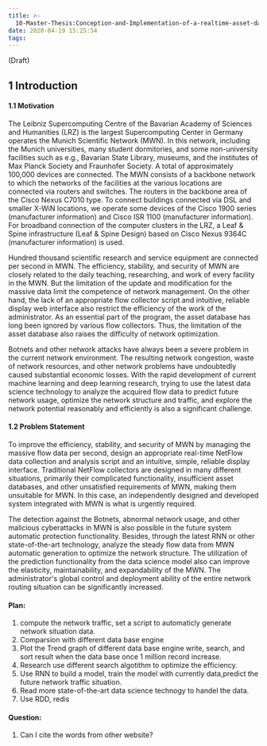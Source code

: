 ```yaml
---
title: >-
  10-Master-Thesis:Conception-and-Implementation-of-a-realtime-asset-database-based-on-NetFlow-data-in-Leibniz-Rechenzentrum
date: 2020-04-19 15:25:54
tags:
---
```


(Draft)
<!--more-->
## 1   Introduction
#### 1.1   Motivation

The Leibniz Supercomputing Centre of the Bavarian Academy of Sciences and Humanities (LRZ) is the largest Supercomputing Center in Germany operates the Munich Scientific Network (MWN). In this network, including the Munich universities, many student dormitories, and some non-university facilities such as e.g., Bavarian State Library, museums, and the institutes of Max Planck Society and Fraunhofer Society.  A total of approximately 100,000 devices are connected. The MWN consists of a backbone network to which the networks of the facilities at the various locations are connected via routers and switches. The routers in the backbone area of the Cisco Nexus C7010 type. To connect buildings connected via DSL and smaller X-WiN locations, we operate some devices of the Cisco 1900 series (manufacturer information) and Cisco ISR 1100 (manufacturer information). For broadband connection of the computer clusters in the LRZ, a Leaf & Spine infrastructure (Leaf & Spine Design) based on Cisco Nexus 9364C (manufacturer information) is used. 

Hundred thousand scientific research and service equipment are connected per second in MWN. The efficiency, stability, and security of MWN are closely related to the daily teaching, researching, and work of every facility in the MWN. But the limitation of the update and modification for the massive data limit the competence of network management. On the other hand, the lack of an appropriate flow collector script and intuitive, reliable display web interface also restrict the efficiency of the work of the administrator. As an essential part of the program, the asset database has long been ignored by various flow collectors. Thus, the limitation of the asset database also raises the difficulty of network optimization. 

Botnets and other network attacks have always been a severe problem in the current network environment. The resulting network congestion, waste of network resources, and other network problems have undoubtedly caused substantial economic losses. With the rapid development of current machine learning and deep learning research, trying to use the latest data science technology to analyze the acquired flow data to predict future network usage, optimize the network structure and traffic, and explore the network potential reasonably and efficiently is also a significant challenge.

#### 1.2   Problem Statement 
To improve the efficiency, stability, and security of MWN by managing the massive flow data per second, design an appropriate real-time NetFlow data collection and analysis script and an intuitive, simple, reliable display interface. Traditional NetFlow collectors are designed in many different situations, primarily their complicated functionality, insufficient asset databases, and other unsatisfied requirements of MWN, making them unsuitable for MWN. In this case, an independently designed and developed system integrated with MWN is what is urgently required.

The detection against the Botnets, abnormal network usage, and other malicious cyberattacks in MWN is also possible in the future system automatic protection functionality. Besides, through the latest RNN or other state-of-the-art technology, analyze the steady flow data from MWN automatic generation to optimize the network structure. The utilization of the prediction functionality from the data science model also can improve the elasticity, maintainability, and expandability of the MWN. The administrator's global control and deployment ability of the entire network routing situation can be significantly increased.


#### Plan:
1. compute the network traffic, set a script to automaticly generate network situation data.
1. Comparsion with different data base engine
2. Plot the Trend graph of different data base engine write, search, and sort result when the data base once 1 million record increase.
3. Research use different search algotithm to optimize the efficiency.
4. Use RNN to build a model, train the model with currently data,predict the future network traffic situation.
5. Read more state-of-the-art data science technogy to handel the data.
6. Use RDD, redis


#### Question: 
1. Can I cite the words from other website?
